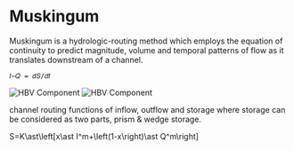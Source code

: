 # Muskingum 

Muskingum is a hydrologic-routing method which employs the equation of continuity to predict magnitude, volume and temporal patterns of flow as it translates downstream of a channel.

```
𝐼−𝑄 = 𝑑𝑆/𝑑𝑡
```

![HBV Component](../img/muskingum1.png) ![HBV Component](../img/muskingum2.png)

channel routing functions of inflow, outflow and storage where storage can be considered as two parts, prism & wedge storage.


S=K\ast\left[x\ast I^m+\left(1-x\right)\ast Q^m\right]